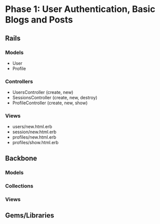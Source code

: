 # Phase 1: User Authentication, Basic Blogs and Posts

## Rails
### Models
* User
* Profile

### Controllers
* UsersController (create, new)
* SessionsController (create, new, destroy)
* ProfileController (create, new, show)

### Views
* users/new.html.erb
* session/new.html.erb
* profiles/new.html.erb
* profiles/show.html.erb

## Backbone
### Models

### Collections

### Views

## Gems/Libraries
